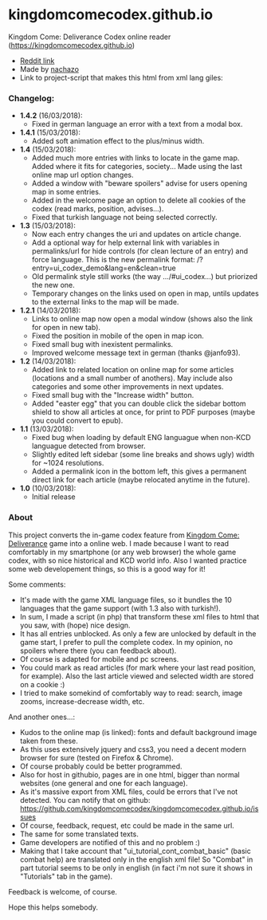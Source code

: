 # kingdomcomecodex.github.io
Kingdom Come: Deliverance Codex online reader (https://kingdomcomecodex.github.io)

* [Reddit link](https://www.reddit.com/r/kingdomcome/comments/83g3l4/kingdom_come_deliverance_codex_online_web/)
* Made by [nachazo](https://github.com/nachazo)
* Link to project-script that makes this html from xml lang giles: 

### Changelog:
  * **1.4.2** (16/03/2018):
    * Fixed in german language an error with a text from a modal box.
  * **1.4.1** (15/03/2018):
    * Added soft animation effect to the plus/minus width.
  * **1.4** (15/03/2018):
    * Added much more entries with links to locate in the game map. Added where it fits for categories, society... Made using the last online map url option changes.
    * Added a window with "beware spoilers" advise for users opening map in some entries.
    * Added in the welcome page an option to delete all cookies of the codex (read marks, position, advises...).
    * Fixed that turkish language not being selected correctly.
  * **1.3** (15/03/2018):
    * Now each entry changes the uri and updates on article change.
    * Add a optional way for help external link with variables in permalinks/url for hide controls (for clean lecture of an entry) and force language. This is the new permalink format: /?entry=ui_codex_demo&lang=en&clean=true
    * Old permalink style still works (the way .../#ui_codex...) but priorized the new one.
    * Temporary changes on the links used on open in map, untils updates to the external links to the map will be made.
  * **1.2.1** (14/03/2018):
    * Links to online map now open a modal window (shows also the link for open in new tab).
    * Fixed the position in mobile of the open in map icon.
    * Fixed small bug with inexistent permalinks.
    * Improved welcome message text in german (thanks @janfo93).
  * **1.2** (14/03/2018):
    * Added link to related location on online map for some articles (locations and a small number of anothers). May include also categories and some other improvements in next updates.
    * Fixed small bug with the "Increase width" button.
    * Added "easter egg" that you can double click the sidebar bottom shield to show all articles at once, for print to PDF purposes (maybe you could convert to epub).
  * **1.1** (13/03/2018):
    * Fixed bug when loading by default ENG languague when non-KCD languague detected from browser.
    * Slightly edited left sidebar (some line breaks and shows ugly) width for ~1024 resolutions.
    * Added a permalink icon in the bottom left, this gives a permanent direct link for each article (maybe relocated anytime in the future).  
  * **1.0** (10/03/2018):
    * Initial release

### About

This project converts the in-game codex feature from [Kingdom Come: Deliverance](https://www.kingdomcomerpg.com) game into a online web. I made because I want to read comfortably in my smartphone (or any web browser) the whole game codex, with so nice historical and KCD world info. Also I wanted practice some web developement things, so this is a good way for it!

Some comments:

- It's made with the game XML language files, so it bundles the 10 languages that the game support (with 1.3 also with turkish!).
- In sum, I made a script (in php) that transform these xml files to html that you saw, with (hope) nice design.
- It has all entries unblocked. As only a few are unlocked by default in the game start, I prefer to pull the complete codex. In my opinion, no spoilers where there (you can feedback about).
- Of course is adapted for mobile and pc screens.
- You could mark as read articles (for mark where your last read position, for example). Also the last article viewed and selected width are stored on a cookie :)
- I tried to make somekind of comfortably way to read: search, image zooms, increase-decrease width, etc.

And another ones...:

- Kudos to the online map (is linked): fonts and default background image taken from these.
- As this uses extensively jquery and css3, you need a decent modern browser for sure (tested on Firefox & Chrome).
- Of course probably could be better programmed.
- Also for host in githubio, pages are in one html, bigger than normal websites (one general and one for each language).
- As it's massive export from XML files, could be errors that I've not detected. You can notify that on github: https://github.com/kingdomcomecodex/kingdomcomecodex.github.io/issues
- Of course, feedback, request, etc could be made in the same url.
- The same for some translated texts.
- Game developers are notified of this and no problem :)
- Making that I take account that "ui_tutorial_cont_combat_basic" (basic combat help) are translated only in the english xml file! So "Combat" in part tutorial seems to be only in english (in fact i'm not sure it shows in "Tutorials" tab in the game).

Feedback is welcome, of course.

Hope this helps somebody.

